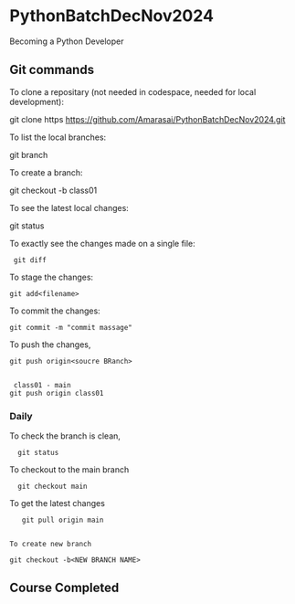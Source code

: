# PythonBatchDecNov2024
Becoming a Python Developer

## Git commands

To clone a repositary (not needed in codespace, needed for local development):



git clone https https://github.com/Amarasai/PythonBatchDecNov2024.git


To list the local branches:


   git branch


To create a branch:


   git checkout -b class01


To see the latest local changes:


   git status


To exactly see the changes made on a single file:
  
     git diff


To stage the changes:

    git add<filename>


To commit the changes:

    git commit -m "commit massage"


To push the changes,

    git push origin<soucre BRanch>


     class01 - main
    git push origin class01



### Daily



  To check the branch is clean,

      git status


  To checkout to the main branch

      git checkout main


   To get the latest changes

       git pull origin main


    To create new branch

    git checkout -b<NEW BRANCH NAME>


## Course Completed    
   
   